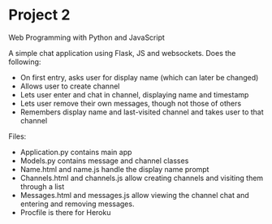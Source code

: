 # Project 2

Web Programming with Python and JavaScript

A simple chat application using Flask, JS and websockets. Does the following:
* On first entry, asks user for display name (which can later be changed)
* Allows user to create channel
* Lets user enter and chat in channel, displaying name and timestamp
* Lets user remove their own messages, though not those of others
* Remembers display name and last-visited channel and takes user to that channel

Files:
* Application.py contains main app
* Models.py contains message and channel classes 
* Name.html and name.js handle the display name prompt
* Channels.html and channels.js allow creating channels and visiting them through a list
* Messages.html and messages.js allow viewing the channel chat and entering and removing messages. 
* Procfile is there for Heroku

